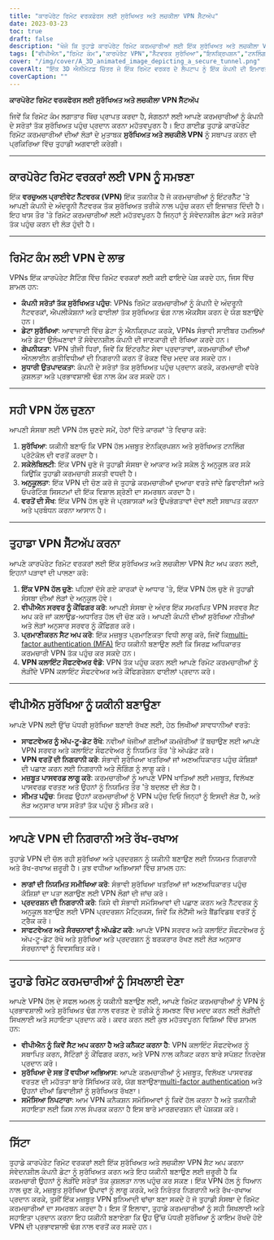 ```yaml
---
title: "ਕਾਰਪੋਰੇਟ ਰਿਮੋਟ ਵਰਕਫੋਰਸ ਲਈ ਸੁਰੱਖਿਅਤ ਅਤੇ ਲਚਕੀਲਾ VPN ਸੈੱਟਅੱਪ"
date: 2023-03-23
toc: true
draft: false
description: "ਖੋਜੋ ਕਿ ਤੁਹਾਡੇ ਕਾਰਪੋਰੇਟ ਰਿਮੋਟ ਕਰਮਚਾਰੀਆਂ ਲਈ ਇੱਕ ਸੁਰੱਖਿਅਤ ਅਤੇ ਲਚਕੀਲਾ VPN ਕਿਵੇਂ ਸੈਟ ਅਪ ਕਰਨਾ ਹੈ, ਕੰਪਨੀ ਦੇ ਸਰੋਤਾਂ ਤੱਕ ਸੁਰੱਖਿਅਤ ਪਹੁੰਚ ਨੂੰ ਯਕੀਨੀ ਬਣਾਉਂਦੇ ਹੋਏ।"
tags: ["ਵੀਪੀਐਨ","ਰਿਮੋਟ ਕੰਮ","ਕਾਰਪੋਰੇਟ VPN","ਨੈੱਟਵਰਕ ਸੁਰੱਖਿਆ","ਇਨਕ੍ਰਿਪਸ਼ਨ","ਟਨਲਿੰਗ ਪ੍ਰੋਟੋਕੋਲ","ਵੀਪੀਐਨ ਸੈੱਟਅੱਪ","VPN ਸਰਵਰ","ਵੀਪੀਐਨ ਸੁਰੱਖਿਆ","VPN ਮੇਨਟੇਨੈਂਸ","ਵੀਪੀਐਨ ਨਿਗਰਾਨੀ","ਵੀਪੀਐਨ ਹੱਲ","ਪ੍ਰਮਾਣਿਕਤਾ","ਡਾਟਾ ਸੁਰੱਖਿਆ","ਗੋਪਨੀਯਤਾ","ਕਾਰਗੁਜ਼ਾਰੀ","ਮਾਪਯੋਗਤਾ","ਅਨੁਕੂਲਤਾ","ਕਰਮਚਾਰੀ ਸਿਖਲਾਈ","ਵਧੀਆ ਅਭਿਆਸ"]
cover: "/img/cover/A_3D_animated_image_depicting_a_secure_tunnel.png"
coverAlt: "ਇੱਕ 3D ਐਨੀਮੇਟਡ ਚਿੱਤਰ ਜੋ ਇੱਕ ਰਿਮੋਟ ਵਰਕਰ ਦੇ ਲੈਪਟਾਪ ਨੂੰ ਇੱਕ ਕੰਪਨੀ ਦੀ ਇਮਾਰਤ ਨਾਲ ਜੋੜਦੀ ਇੱਕ ਸੁਰੱਖਿਅਤ ਸੁਰੰਗ ਨੂੰ ਦਰਸਾਉਂਦਾ ਹੈ, VPN ਕਨੈਕਸ਼ਨ ਦਾ ਪ੍ਰਤੀਕ ਹੈ। ਇੱਕ ਸ਼ੀਲਡ ਆਈਕਨ ਸੁਰੰਗ ਦੇ ਉੱਪਰ ਘੁੰਮਦਾ ਹੈ, ਸੁਰੱਖਿਆ ਅਤੇ ਲਚਕੀਲੇਪਨ ਨੂੰ ਦਰਸਾਉਂਦਾ ਹੈ।"
coverCaption: ""
---
```


**ਕਾਰਪੋਰੇਟ ਰਿਮੋਟ ਵਰਕਫੋਰਸ ਲਈ ਸੁਰੱਖਿਅਤ ਅਤੇ ਲਚਕੀਲਾ VPN ਸੈੱਟਅੱਪ**

ਜਿਵੇਂ ਕਿ ਰਿਮੋਟ ਕੰਮ ਲਗਾਤਾਰ ਖਿੱਚ ਪ੍ਰਾਪਤ ਕਰਦਾ ਹੈ, ਸੰਗਠਨਾਂ ਲਈ ਆਪਣੇ ਕਰਮਚਾਰੀਆਂ ਨੂੰ ਕੰਪਨੀ ਦੇ ਸਰੋਤਾਂ ਤੱਕ ਸੁਰੱਖਿਅਤ ਪਹੁੰਚ ਪ੍ਰਦਾਨ ਕਰਨਾ ਮਹੱਤਵਪੂਰਨ ਹੈ। ਇਹ ਗਾਈਡ ਤੁਹਾਡੇ ਕਾਰਪੋਰੇਟ ਰਿਮੋਟ ਕਰਮਚਾਰੀਆਂ ਦੀਆਂ ਲੋੜਾਂ ਦੇ ਮੁਤਾਬਕ **ਸੁਰੱਖਿਅਤ ਅਤੇ ਲਚਕੀਲੇ VPN** ਨੂੰ ਸਥਾਪਤ ਕਰਨ ਦੀ ਪ੍ਰਕਿਰਿਆ ਵਿੱਚ ਤੁਹਾਡੀ ਅਗਵਾਈ ਕਰੇਗੀ।

______

## **ਕਾਰਪੋਰੇਟ ਰਿਮੋਟ ਵਰਕਰਾਂ ਲਈ VPN ਨੂੰ ਸਮਝਣਾ**

ਇੱਕ **ਵਰਚੁਅਲ ਪ੍ਰਾਈਵੇਟ ਨੈੱਟਵਰਕ (VPN)** ਇੱਕ ਤਕਨੀਕ ਹੈ ਜੋ ਕਰਮਚਾਰੀਆਂ ਨੂੰ ਇੰਟਰਨੈੱਟ 'ਤੇ ਆਪਣੀ ਕੰਪਨੀ ਦੇ ਅੰਦਰੂਨੀ ਨੈੱਟਵਰਕ ਤੱਕ ਸੁਰੱਖਿਅਤ ਤਰੀਕੇ ਨਾਲ ਪਹੁੰਚ ਕਰਨ ਦੀ ਇਜਾਜ਼ਤ ਦਿੰਦੀ ਹੈ। ਇਹ ਖਾਸ ਤੌਰ 'ਤੇ ਰਿਮੋਟ ਕਰਮਚਾਰੀਆਂ ਲਈ ਮਹੱਤਵਪੂਰਨ ਹੈ ਜਿਨ੍ਹਾਂ ਨੂੰ ਸੰਵੇਦਨਸ਼ੀਲ ਡੇਟਾ ਅਤੇ ਸਰੋਤਾਂ ਤੱਕ ਪਹੁੰਚ ਕਰਨ ਦੀ ਲੋੜ ਹੁੰਦੀ ਹੈ।

______

## **ਰਿਮੋਟ ਕੰਮ ਲਈ VPN ਦੇ ਲਾਭ**

VPNs ਇੱਕ ਕਾਰਪੋਰੇਟ ਸੈਟਿੰਗ ਵਿੱਚ ਰਿਮੋਟ ਵਰਕਰਾਂ ਲਈ ਕਈ ਫਾਇਦੇ ਪੇਸ਼ ਕਰਦੇ ਹਨ, ਜਿਸ ਵਿੱਚ ਸ਼ਾਮਲ ਹਨ:

- **ਕੰਪਨੀ ਸਰੋਤਾਂ ਤੱਕ ਸੁਰੱਖਿਅਤ ਪਹੁੰਚ**: VPNs ਰਿਮੋਟ ਕਰਮਚਾਰੀਆਂ ਨੂੰ ਕੰਪਨੀ ਦੇ ਅੰਦਰੂਨੀ ਨੈਟਵਰਕਾਂ, ਐਪਲੀਕੇਸ਼ਨਾਂ ਅਤੇ ਫਾਈਲਾਂ ਤੱਕ ਸੁਰੱਖਿਅਤ ਢੰਗ ਨਾਲ ਐਕਸੈਸ ਕਰਨ ਦੇ ਯੋਗ ਬਣਾਉਂਦੇ ਹਨ।
- **ਡੇਟਾ ਸੁਰੱਖਿਆ**: ਆਵਾਜਾਈ ਵਿੱਚ ਡੇਟਾ ਨੂੰ ਐਨਕ੍ਰਿਪਟ ਕਰਕੇ, VPNs ਸੰਭਾਵੀ ਸਾਈਬਰ ਹਮਲਿਆਂ ਅਤੇ ਡੇਟਾ ਉਲੰਘਣਾਵਾਂ ਤੋਂ ਸੰਵੇਦਨਸ਼ੀਲ ਕੰਪਨੀ ਦੀ ਜਾਣਕਾਰੀ ਦੀ ਰੱਖਿਆ ਕਰਦੇ ਹਨ।
- **ਗੋਪਨੀਯਤਾ**: VPN ਤੀਜੀ ਧਿਰਾਂ, ਜਿਵੇਂ ਕਿ ਇੰਟਰਨੈਟ ਸੇਵਾ ਪ੍ਰਦਾਤਾਵਾਂ, ਕਰਮਚਾਰੀਆਂ ਦੀਆਂ ਔਨਲਾਈਨ ਗਤੀਵਿਧੀਆਂ ਦੀ ਨਿਗਰਾਨੀ ਕਰਨ ਤੋਂ ਰੋਕਣ ਵਿੱਚ ਮਦਦ ਕਰ ਸਕਦੇ ਹਨ।
- **ਸੁਧਾਰੀ ਉਤਪਾਦਕਤਾ**: ਕੰਪਨੀ ਦੇ ਸਰੋਤਾਂ ਤੱਕ ਸੁਰੱਖਿਅਤ ਪਹੁੰਚ ਪ੍ਰਦਾਨ ਕਰਕੇ, ਕਰਮਚਾਰੀ ਵਧੇਰੇ ਕੁਸ਼ਲਤਾ ਅਤੇ ਪ੍ਰਭਾਵਸ਼ਾਲੀ ਢੰਗ ਨਾਲ ਕੰਮ ਕਰ ਸਕਦੇ ਹਨ।

______

## **ਸਹੀ VPN ਹੱਲ ਚੁਣਨਾ**

ਆਪਣੀ ਸੰਸਥਾ ਲਈ VPN ਹੱਲ ਚੁਣਦੇ ਸਮੇਂ, ਹੇਠਾਂ ਦਿੱਤੇ ਕਾਰਕਾਂ 'ਤੇ ਵਿਚਾਰ ਕਰੋ:

1. **ਸੁਰੱਖਿਆ**: ਯਕੀਨੀ ਬਣਾਓ ਕਿ VPN ਹੱਲ ਮਜ਼ਬੂਤ ਏਨਕ੍ਰਿਪਸ਼ਨ ਅਤੇ ਸੁਰੱਖਿਅਤ ਟਨਲਿੰਗ ਪ੍ਰੋਟੋਕੋਲ ਦੀ ਵਰਤੋਂ ਕਰਦਾ ਹੈ।
2. **ਸਕੇਲੇਬਿਲਟੀ**: ਇੱਕ VPN ਚੁਣੋ ਜੋ ਤੁਹਾਡੀ ਸੰਸਥਾ ਦੇ ਆਕਾਰ ਅਤੇ ਸਕੇਲ ਨੂੰ ਅਨੁਕੂਲ ਕਰ ਸਕੇ ਕਿਉਂਕਿ ਤੁਹਾਡੀ ਕਰਮਚਾਰੀ ਸ਼ਕਤੀ ਵਧਦੀ ਹੈ।
3. **ਅਨੁਕੂਲਤਾ**: ਇੱਕ VPN ਦੀ ਚੋਣ ਕਰੋ ਜੋ ਤੁਹਾਡੇ ਕਰਮਚਾਰੀਆਂ ਦੁਆਰਾ ਵਰਤੇ ਜਾਂਦੇ ਡਿਵਾਈਸਾਂ ਅਤੇ ਓਪਰੇਟਿੰਗ ਸਿਸਟਮਾਂ ਦੀ ਇੱਕ ਵਿਸ਼ਾਲ ਸ਼੍ਰੇਣੀ ਦਾ ਸਮਰਥਨ ਕਰਦਾ ਹੈ।
4. **ਵਰਤੋਂ ਦੀ ਸੌਖ**: ਇੱਕ VPN ਹੱਲ ਚੁਣੋ ਜੋ ਪ੍ਰਸ਼ਾਸਕਾਂ ਅਤੇ ਉਪਭੋਗਤਾਵਾਂ ਦੋਵਾਂ ਲਈ ਸਥਾਪਤ ਕਰਨਾ ਅਤੇ ਪ੍ਰਬੰਧਨ ਕਰਨਾ ਆਸਾਨ ਹੈ।

______

## **ਤੁਹਾਡਾ VPN ਸੈੱਟਅੱਪ ਕਰਨਾ**

ਆਪਣੇ ਕਾਰਪੋਰੇਟ ਰਿਮੋਟ ਵਰਕਰਾਂ ਲਈ ਇੱਕ ਸੁਰੱਖਿਅਤ ਅਤੇ ਲਚਕੀਲਾ VPN ਸੈਟ ਅਪ ਕਰਨ ਲਈ, ਇਹਨਾਂ ਪੜਾਵਾਂ ਦੀ ਪਾਲਣਾ ਕਰੋ:

1. **ਇੱਕ VPN ਹੱਲ ਚੁਣੋ**: ਪਹਿਲਾਂ ਦੱਸੇ ਗਏ ਕਾਰਕਾਂ ਦੇ ਆਧਾਰ 'ਤੇ, ਇੱਕ VPN ਹੱਲ ਚੁਣੋ ਜੋ ਤੁਹਾਡੀ ਸੰਸਥਾ ਦੀਆਂ ਲੋੜਾਂ ਦੇ ਅਨੁਕੂਲ ਹੋਵੇ।
2. **ਵੀਪੀਐਨ ਸਰਵਰ ਨੂੰ ਕੌਂਫਿਗਰ ਕਰੋ**: ਆਪਣੀ ਸੰਸਥਾ ਦੇ ਅੰਦਰ ਇੱਕ ਸਮਰਪਿਤ VPN ਸਰਵਰ ਸੈਟ ਅਪ ਕਰੋ ਜਾਂ ਕਲਾਉਡ-ਅਧਾਰਿਤ ਹੱਲ ਦੀ ਚੋਣ ਕਰੋ। ਆਪਣੀ ਕੰਪਨੀ ਦੀਆਂ ਸੁਰੱਖਿਆ ਨੀਤੀਆਂ ਅਤੇ ਲੋੜਾਂ ਅਨੁਸਾਰ ਸਰਵਰ ਨੂੰ ਕੌਂਫਿਗਰ ਕਰੋ।
3. **ਪ੍ਰਮਾਣੀਕਰਨ ਸੈਟ ਅਪ ਕਰੋ**: ਇੱਕ ਮਜ਼ਬੂਤ ਪ੍ਰਮਾਣਿਕਤਾ ਵਿਧੀ ਲਾਗੂ ਕਰੋ, ਜਿਵੇਂ ਕਿ[multi-factor authentication (MFA)](https://simeononsecurity.ch/articles/what-are-the-diferent-kinds-of-factors-in-mfa/) ਇਹ ਯਕੀਨੀ ਬਣਾਉਣ ਲਈ ਕਿ ਸਿਰਫ਼ ਅਧਿਕਾਰਤ ਕਰਮਚਾਰੀ VPN ਤੱਕ ਪਹੁੰਚ ਕਰ ਸਕਦੇ ਹਨ।
4. **VPN ਕਲਾਇੰਟ ਸੌਫਟਵੇਅਰ ਵੰਡੋ**: VPN ਤੱਕ ਪਹੁੰਚ ਕਰਨ ਲਈ ਆਪਣੇ ਰਿਮੋਟ ਕਰਮਚਾਰੀਆਂ ਨੂੰ ਲੋੜੀਂਦੇ VPN ਕਲਾਇੰਟ ਸੌਫਟਵੇਅਰ ਅਤੇ ਕੌਂਫਿਗਰੇਸ਼ਨ ਫਾਈਲਾਂ ਪ੍ਰਦਾਨ ਕਰੋ।

______

## **ਵੀਪੀਐਨ ਸੁਰੱਖਿਆ ਨੂੰ ਯਕੀਨੀ ਬਣਾਉਣਾ**

ਆਪਣੇ VPN ਲਈ ਉੱਚ ਪੱਧਰੀ ਸੁਰੱਖਿਆ ਬਣਾਈ ਰੱਖਣ ਲਈ, ਹੇਠ ਲਿਖੀਆਂ ਸਾਵਧਾਨੀਆਂ ਵਰਤੋ:

- **ਸਾਫਟਵੇਅਰ ਨੂੰ ਅੱਪ-ਟੂ-ਡੇਟ ਰੱਖੋ**: ਨਵੀਆਂ ਖੋਜੀਆਂ ਗਈਆਂ ਕਮਜ਼ੋਰੀਆਂ ਤੋਂ ਬਚਾਉਣ ਲਈ ਆਪਣੇ VPN ਸਰਵਰ ਅਤੇ ਕਲਾਇੰਟ ਸੌਫਟਵੇਅਰ ਨੂੰ ਨਿਯਮਿਤ ਤੌਰ 'ਤੇ ਅੱਪਡੇਟ ਕਰੋ।
- **VPN ਵਰਤੋਂ ਦੀ ਨਿਗਰਾਨੀ ਕਰੋ**: ਸੰਭਾਵੀ ਸੁਰੱਖਿਆ ਖਤਰਿਆਂ ਜਾਂ ਅਣਅਧਿਕਾਰਤ ਪਹੁੰਚ ਕੋਸ਼ਿਸ਼ਾਂ ਦੀ ਪਛਾਣ ਕਰਨ ਲਈ ਨਿਗਰਾਨੀ ਅਤੇ ਲੌਗਿੰਗ ਨੂੰ ਲਾਗੂ ਕਰੋ।
- **ਮਜ਼ਬੂਤ ਪਾਸਵਰਡ ਲਾਗੂ ਕਰੋ**: ਕਰਮਚਾਰੀਆਂ ਨੂੰ ਆਪਣੇ VPN ਖਾਤਿਆਂ ਲਈ ਮਜ਼ਬੂਤ, ਵਿਲੱਖਣ ਪਾਸਵਰਡ ਵਰਤਣ ਅਤੇ ਉਹਨਾਂ ਨੂੰ ਨਿਯਮਿਤ ਤੌਰ 'ਤੇ ਬਦਲਣ ਦੀ ਲੋੜ ਹੈ।
- **ਸੀਮਤ ਪਹੁੰਚ**: ਸਿਰਫ਼ ਉਹਨਾਂ ਕਰਮਚਾਰੀਆਂ ਨੂੰ VPN ਪਹੁੰਚ ਦਿਓ ਜਿਨ੍ਹਾਂ ਨੂੰ ਇਸਦੀ ਲੋੜ ਹੈ, ਅਤੇ ਲੋੜ ਅਨੁਸਾਰ ਖਾਸ ਸਰੋਤਾਂ ਤੱਕ ਪਹੁੰਚ ਨੂੰ ਸੀਮਤ ਕਰੋ।

______

## **ਆਪਣੇ VPN ਦੀ ਨਿਗਰਾਨੀ ਅਤੇ ਰੱਖ-ਰਖਾਅ**

ਤੁਹਾਡੇ VPN ਦੀ ਚੱਲ ਰਹੀ ਸੁਰੱਖਿਆ ਅਤੇ ਪ੍ਰਦਰਸ਼ਨ ਨੂੰ ਯਕੀਨੀ ਬਣਾਉਣ ਲਈ ਨਿਯਮਤ ਨਿਗਰਾਨੀ ਅਤੇ ਰੱਖ-ਰਖਾਅ ਜ਼ਰੂਰੀ ਹੈ। ਕੁਝ ਵਧੀਆ ਅਭਿਆਸਾਂ ਵਿੱਚ ਸ਼ਾਮਲ ਹਨ:

- **ਲਾਗਾਂ ਦੀ ਨਿਯਮਿਤ ਸਮੀਖਿਆ ਕਰੋ**: ਸੰਭਾਵੀ ਸੁਰੱਖਿਆ ਖਤਰਿਆਂ ਜਾਂ ਅਣਅਧਿਕਾਰਤ ਪਹੁੰਚ ਕੋਸ਼ਿਸ਼ਾਂ ਦਾ ਪਤਾ ਲਗਾਉਣ ਲਈ VPN ਲੌਗਾਂ ਦੀ ਜਾਂਚ ਕਰੋ।
- **ਪ੍ਰਦਰਸ਼ਨ ਦੀ ਨਿਗਰਾਨੀ ਕਰੋ**: ਕਿਸੇ ਵੀ ਸੰਭਾਵੀ ਸਮੱਸਿਆਵਾਂ ਦੀ ਪਛਾਣ ਕਰਨ ਅਤੇ ਨੈੱਟਵਰਕ ਨੂੰ ਅਨੁਕੂਲ ਬਣਾਉਣ ਲਈ VPN ਪ੍ਰਦਰਸ਼ਨ ਮੈਟ੍ਰਿਕਸ, ਜਿਵੇਂ ਕਿ ਲੇਟੈਂਸੀ ਅਤੇ ਬੈਂਡਵਿਡਥ ਵਰਤੋਂ ਨੂੰ ਟ੍ਰੈਕ ਕਰੋ।
- **ਸਾਫਟਵੇਅਰ ਅਤੇ ਸੰਰਚਨਾਵਾਂ ਨੂੰ ਅੱਪਡੇਟ ਕਰੋ**: ਆਪਣੇ VPN ਸਰਵਰ ਅਤੇ ਕਲਾਇੰਟ ਸੌਫਟਵੇਅਰ ਨੂੰ ਅੱਪ-ਟੂ-ਡੇਟ ਰੱਖੋ ਅਤੇ ਸੁਰੱਖਿਆ ਅਤੇ ਪ੍ਰਦਰਸ਼ਨ ਨੂੰ ਬਰਕਰਾਰ ਰੱਖਣ ਲਈ ਲੋੜ ਅਨੁਸਾਰ ਸੰਰਚਨਾਵਾਂ ਨੂੰ ਵਿਵਸਥਿਤ ਕਰੋ।

______

## **ਤੁਹਾਡੇ ਰਿਮੋਟ ਕਰਮਚਾਰੀਆਂ ਨੂੰ ਸਿਖਲਾਈ ਦੇਣਾ**

ਆਪਣੇ VPN ਹੱਲ ਦੇ ਸਫਲ ਅਮਲ ਨੂੰ ਯਕੀਨੀ ਬਣਾਉਣ ਲਈ, ਆਪਣੇ ਰਿਮੋਟ ਕਰਮਚਾਰੀਆਂ ਨੂੰ VPN ਨੂੰ ਪ੍ਰਭਾਵਸ਼ਾਲੀ ਅਤੇ ਸੁਰੱਖਿਅਤ ਢੰਗ ਨਾਲ ਵਰਤਣ ਦੇ ਤਰੀਕੇ ਨੂੰ ਸਮਝਣ ਵਿੱਚ ਮਦਦ ਕਰਨ ਲਈ ਲੋੜੀਂਦੀ ਸਿਖਲਾਈ ਅਤੇ ਸਹਾਇਤਾ ਪ੍ਰਦਾਨ ਕਰੋ। ਕਵਰ ਕਰਨ ਲਈ ਕੁਝ ਮਹੱਤਵਪੂਰਨ ਵਿਸ਼ਿਆਂ ਵਿੱਚ ਸ਼ਾਮਲ ਹਨ:

- **ਵੀਪੀਐਨ ਨੂੰ ਕਿਵੇਂ ਸੈਟ ਅਪ ਕਰਨਾ ਹੈ ਅਤੇ ਕਨੈਕਟ ਕਰਨਾ ਹੈ**: VPN ਕਲਾਇੰਟ ਸੌਫਟਵੇਅਰ ਨੂੰ ਸਥਾਪਿਤ ਕਰਨ, ਸੈਟਿੰਗਾਂ ਨੂੰ ਕੌਂਫਿਗਰ ਕਰਨ, ਅਤੇ VPN ਨਾਲ ਕਨੈਕਟ ਕਰਨ ਬਾਰੇ ਸਪੱਸ਼ਟ ਨਿਰਦੇਸ਼ ਪ੍ਰਦਾਨ ਕਰੋ।
- **ਸੁਰੱਖਿਆ ਦੇ ਸਭ ਤੋਂ ਵਧੀਆ ਅਭਿਆਸ**: ਆਪਣੇ ਕਰਮਚਾਰੀਆਂ ਨੂੰ ਮਜ਼ਬੂਤ, ਵਿਲੱਖਣ ਪਾਸਵਰਡ ਵਰਤਣ ਦੀ ਮਹੱਤਤਾ ਬਾਰੇ ਸਿੱਖਿਅਤ ਕਰੋ, ਯੋਗ ਬਣਾਉਣਾ[multi-factor authentication](https://simeononsecurity.ch/articles/what-are-the-diferent-kinds-of-factors-in-mfa/) ਅਤੇ ਉਹਨਾਂ ਦੀਆਂ ਡਿਵਾਈਸਾਂ ਨੂੰ ਸੁਰੱਖਿਅਤ ਰੱਖਣਾ।
- **ਸਮੱਸਿਆ ਨਿਪਟਾਰਾ**: ਆਮ VPN ਕਨੈਕਸ਼ਨ ਸਮੱਸਿਆਵਾਂ ਨੂੰ ਕਿਵੇਂ ਹੱਲ ਕਰਨਾ ਹੈ ਅਤੇ ਤਕਨੀਕੀ ਸਹਾਇਤਾ ਲਈ ਕਿਸ ਨਾਲ ਸੰਪਰਕ ਕਰਨਾ ਹੈ ਇਸ ਬਾਰੇ ਮਾਰਗਦਰਸ਼ਨ ਦੀ ਪੇਸ਼ਕਸ਼ ਕਰੋ।

______

## **ਸਿੱਟਾ**

ਤੁਹਾਡੇ ਕਾਰਪੋਰੇਟ ਰਿਮੋਟ ਵਰਕਰਾਂ ਲਈ ਇੱਕ ਸੁਰੱਖਿਅਤ ਅਤੇ ਲਚਕੀਲਾ VPN ਸੈਟ ਅਪ ਕਰਨਾ ਸੰਵੇਦਨਸ਼ੀਲ ਕੰਪਨੀ ਡੇਟਾ ਨੂੰ ਸੁਰੱਖਿਅਤ ਕਰਨ ਅਤੇ ਇਹ ਯਕੀਨੀ ਬਣਾਉਣ ਲਈ ਜ਼ਰੂਰੀ ਹੈ ਕਿ ਕਰਮਚਾਰੀ ਉਹਨਾਂ ਨੂੰ ਲੋੜੀਂਦੇ ਸਰੋਤਾਂ ਤੱਕ ਕੁਸ਼ਲਤਾ ਨਾਲ ਪਹੁੰਚ ਕਰ ਸਕਣ। ਇੱਕ VPN ਹੱਲ ਨੂੰ ਧਿਆਨ ਨਾਲ ਚੁਣ ਕੇ, ਮਜ਼ਬੂਤ ਸੁਰੱਖਿਆ ਉਪਾਵਾਂ ਨੂੰ ਲਾਗੂ ਕਰਕੇ, ਅਤੇ ਨਿਰੰਤਰ ਨਿਗਰਾਨੀ ਅਤੇ ਰੱਖ-ਰਖਾਅ ਪ੍ਰਦਾਨ ਕਰਕੇ, ਤੁਸੀਂ ਇੱਕ ਮਜ਼ਬੂਤ VPN ਬੁਨਿਆਦੀ ਢਾਂਚਾ ਬਣਾ ਸਕਦੇ ਹੋ ਜੋ ਤੁਹਾਡੀ ਸੰਸਥਾ ਦੇ ਰਿਮੋਟ ਕਰਮਚਾਰੀਆਂ ਦਾ ਸਮਰਥਨ ਕਰਦਾ ਹੈ। ਇਸ ਤੋਂ ਇਲਾਵਾ, ਤੁਹਾਡੇ ਕਰਮਚਾਰੀਆਂ ਨੂੰ ਸਹੀ ਸਿਖਲਾਈ ਅਤੇ ਸਹਾਇਤਾ ਪ੍ਰਦਾਨ ਕਰਨਾ ਇਹ ਯਕੀਨੀ ਬਣਾਏਗਾ ਕਿ ਉਹ ਉੱਚ ਪੱਧਰੀ ਸੁਰੱਖਿਆ ਨੂੰ ਕਾਇਮ ਰੱਖਦੇ ਹੋਏ VPN ਦੀ ਪ੍ਰਭਾਵਸ਼ਾਲੀ ਢੰਗ ਨਾਲ ਵਰਤੋਂ ਕਰ ਸਕਦੇ ਹਨ।

